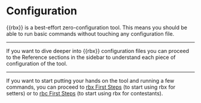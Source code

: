 # Configuration

{{rbx}} is a best-effort zero-configuration tool. This means you should be able to run basic commands without touching any configuration file.

---

If you want to dive deeper into {{rbx}} configuration files you can proceed to the Reference sections in the sidebar to understand each piece of configuration of the tool.

---

If you want to start putting your hands on the tool and running a few commands, you can proceed to [rbx First Steps](../setters/first-steps.md) (to start using rbx for setters) or to [rbc First Steps](../setters/first-steps.md) (to start using rbx for contestants).